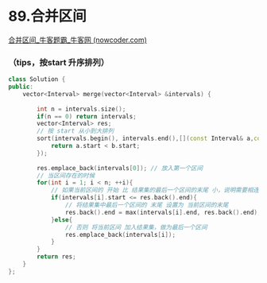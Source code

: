 # 89.合并区间

[合并区间_牛客题霸_牛客网 (nowcoder.com)](https://www.nowcoder.com/practice/69f4e5b7ad284a478777cb2a17fb5e6a?tpId=295&tags=&title=&difficulty=0&judgeStatus=0&rp=0&sourceUrl=%2Fexam%2Foj)



### （tips，按start 升序排列）

```c++
class Solution {
public:
    vector<Interval> merge(vector<Interval> &intervals) {
        
        int n = intervals.size();
        if(n == 0) return intervals;
        vector<Interval> res;
        // 按 start 从小到大排列
        sort(intervals.begin(), intervals.end(),[](const Interval& a,const Interval& b){
            return a.start < b.start;
        });
        
        res.emplace_back(intervals[0]); // 放入第一个区间
        // 当区间存在的时候
        for(int i = 1; i < n; ++i){
            // 如果当前区间的 开始 比 结果集的最后一个区间的末尾 小，说明需要相连
            if(intervals[i].start <= res.back().end){
                // 将结果集中最后一个区间的 末尾 设置为 当前区间的末尾
                res.back().end = max(intervals[i].end, res.back().end);
            }else{
                // 否则 将当前区间 加入结果集，做为最后一个区间
                res.emplace_back(intervals[i]); 
            }
        }
        return res;
    }
};

```
